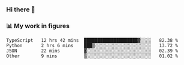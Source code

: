 ### Hi there 👋

### 📊 My work in figures

<!--START_SECTION:waka-->

```text
TypeScript   12 hrs 42 mins  ████████████████████▓░░░░   82.38 %
Python       2 hrs 6 mins    ███▒░░░░░░░░░░░░░░░░░░░░░   13.72 %
JSON         22 mins         ▓░░░░░░░░░░░░░░░░░░░░░░░░   02.39 %
Other        9 mins          ▒░░░░░░░░░░░░░░░░░░░░░░░░   01.02 %
```

<!--END_SECTION:waka-->
